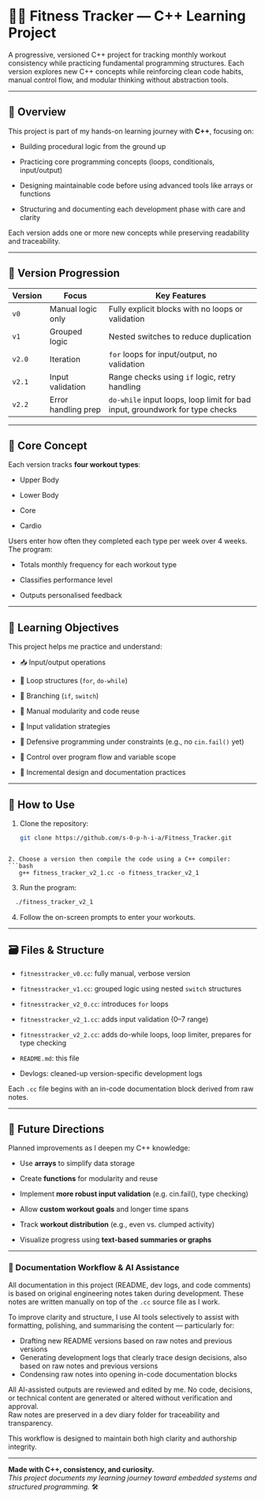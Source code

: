 # 🏋️‍♀️ Fitness Tracker — C++ Learning Project

A progressive, versioned C++ project for tracking monthly workout consistency while practicing fundamental programming structures. Each version explores new C++ concepts while reinforcing clean code habits, manual control flow, and modular thinking without abstraction tools.

---
## 📌 Overview

This project is part of my hands-on learning journey with **C++**, focusing on:

- Building procedural logic from the ground up
    
- Practicing core programming concepts (loops, conditionals, input/output)
    
- Designing maintainable code before using advanced tools like arrays or functions
    
- Structuring and documenting each development phase with care and clarity
    

Each version adds one or more new concepts while preserving readability and traceability.

---
## 📆 Version Progression

| Version | Focus               | Key Features                                                                 |
| ------- | ------------------- | ---------------------------------------------------------------------------- |
| `v0`    | Manual logic only   | Fully explicit blocks with no loops or validation                            |
| `v1`    | Grouped logic       | Nested switches to reduce duplication                                        |
| `v2.0`  | Iteration           | `for` loops for input/output, no validation                                  |
| `v2.1`  | Input validation    | Range checks using `if` logic, retry handling                                |
| `v2.2`  | Error handling prep | `do-while` input loops, loop limit for bad input, groundwork for type checks |

---
## 🧠 Core Concept

Each version tracks **four workout types**:

- Upper Body
    
- Lower Body
    
- Core
    
- Cardio

Users enter how often they completed each type per week over 4 weeks. The program:

- Totals monthly frequency for each workout type
    
- Classifies performance level
    
- Outputs personalised feedback

---
## 🔧 Learning Objectives

This project helps me practice and understand:

- 📥 Input/output operations
    
- 🔁 Loop structures (`for`, `do-while`)
    
- 🧭 Branching (`if`, `switch`)
    
- 🧱 Manual modularity and code reuse
    
- 🧪 Input validation strategies
    
- 🚨 Defensive programming under constraints (e.g., no `cin.fail()` yet)
    
- 🧠 Control over program flow and variable scope
    
- 📝 Incremental design and documentation practices

---
## 📝 How to Use

1. Clone the repository:
   ```bash
   git clone https://github.com/s-0-p-h-i-a/Fitness_Tracker.git
```

2. Choose a version then compile the code using a C++ compiler:
```bash
   g++ fitness_tracker_v2_1.cc -o fitness_tracker_v2_1
```

3. Run the program:
 ```bash
   ./fitness_tracker_v2_1
```

4. Follow the on-screen prompts to enter your workouts.

---
## 🗃️ Files & Structure

- `fitnesstracker_v0.cc`: fully manual, verbose version
    
- `fitnesstracker_v1.cc`: grouped logic using nested `switch` structures
    
- `fitnesstracker_v2_0.cc`: introduces `for` loops
    
- `fitnesstracker_v2_1.cc`: adds input validation (0–7 range)

- `fitnesstracker_v2_2.cc`: adds do-while loops, loop limiter, prepares for type checking
    
- `README.md`: this file
    
- Devlogs: cleaned-up version-specific development logs

Each `.cc` file begins with an in-code documentation block derived from raw notes.

---
## 🚀 Future Directions

Planned improvements as I deepen my C++ knowledge:

- Use **arrays** to simplify data storage
    
- Create **functions** for modularity and reuse
    
- Implement **more robust input validation** (e.g. cin.fail(), type checking)
    
- Allow **custom workout goals** and longer time spans
    
- Track **workout distribution** (e.g., even vs. clumped activity)
	
- Visualize progress using **text-based summaries or graphs**

---
### 🧠 Documentation Workflow & AI Assistance

All documentation in this project (README, dev logs, and code comments) is based on original engineering notes taken during development. These notes are written manually on top of the `.cc` source file as I work.

To improve clarity and structure, I use AI tools selectively to assist with formatting, polishing, and summarising the content — particularly for:
- Drafting new README versions based on raw notes and previous versions
- Generating development logs that clearly trace design decisions, also based on raw notes and previous versions
- Condensing raw notes into opening in-code documentation blocks

All AI-assisted outputs are reviewed and edited by me. No code, decisions, or technical content are generated or altered without verification and approval.  
Raw notes are preserved in a dev diary folder for traceability and transparency.

This workflow is designed to maintain both high clarity and authorship integrity.

---

**Made with C++, consistency, and curiosity.**  
_This project documents my learning journey toward embedded systems and structured programming._ 🛠️
